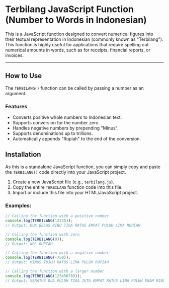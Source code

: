 # Terbilang JavaScript Function (Number to Words in Indonesian)

This is a JavaScript function designed to convert numerical figures into their textual representation in Indonesian (commonly known as "Terbilang"). This function is highly useful for applications that require spelling out numerical amounts in words, such as for receipts, financial reports, or invoices.

---

## How to Use

The `TERBILANG()` function can be called by passing a number as an argument.

### Features
* Converts positive whole numbers to Indonesian text.
* Supports conversion for the number zero.
* Handles negative numbers by prepending "Minus".
* Supports denominations up to trillions.
* Automatically appends "Rupiah" to the end of the conversion.

## Installation

As this is a standalone JavaScript function, you can simply copy and paste the `TERBILANG()` code directly into your JavaScript project.

1.  Create a new JavaScript file (e.g., `terbilang.js`).
2.  Copy the entire `TERBILANG` function code into this file.
3.  Import or include this file into your HTML/JavaScript project.

### Examples:

```javascript
// Calling the function with a positive number
console.log(TERBILANG(12345)); 
// Output: DUA BELAS RIBU TIGA RATUS EMPAT PULUH LIMA RUPIAH

// Calling the function with zero
console.log(TERBILANG(0));
// Output: NOL RUPIAH

// Calling the function with a negative number
console.log(TERBILANG(-750));
// Output: MINUS TUJUH RATUS LIMA PULUH RUPIAH

// Calling the function with a larger number
console.log(TERBILANG(123456789));
// Output: SERATUS DUA PULUH TIGA JUTA EMPAT RATUS LIMA PULUH ENAM RIBU TUJUH RATUS DELAPAN PULUH SEMBILAN RUPIAH
